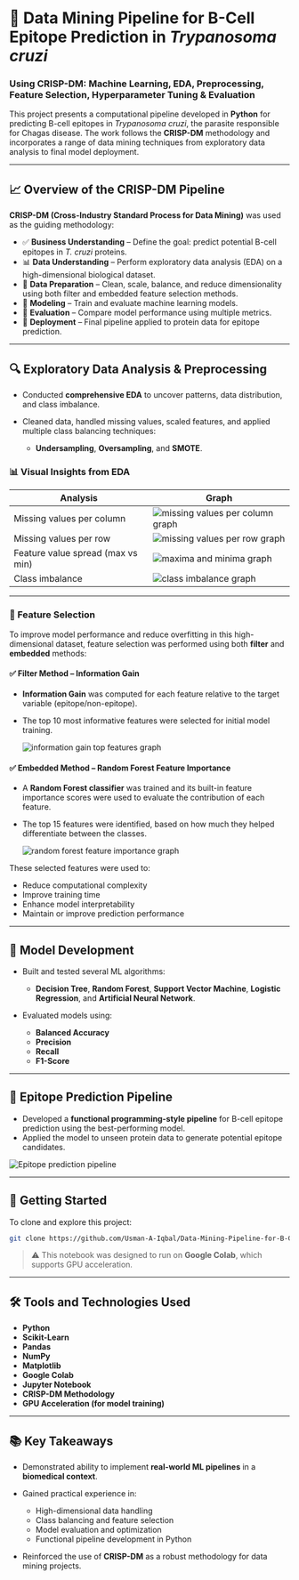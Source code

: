 # 🧬 Data Mining Pipeline for B-Cell Epitope Prediction in *Trypanosoma cruzi*

### Using CRISP-DM: Machine Learning, EDA, Preprocessing, Feature Selection, Hyperparameter Tuning & Evaluation

This project presents a computational pipeline developed in **Python** for predicting B-cell epitopes in *Trypanosoma cruzi*, the parasite responsible for Chagas disease. The work follows the **CRISP-DM** methodology and incorporates a range of data mining techniques from exploratory data analysis to final model deployment.

---

## 📈 Overview of the CRISP-DM Pipeline

**CRISP-DM (Cross-Industry Standard Process for Data Mining)** was used as the guiding methodology:

* ✅ **Business Understanding** – Define the goal: predict potential B-cell epitopes in *T. cruzi* proteins.
* 📊 **Data Understanding** – Perform exploratory data analysis (EDA) on a high-dimensional biological dataset.
* 🧹 **Data Preparation** – Clean, scale, balance, and reduce dimensionality using both filter and embedded feature selection methods.
* 🤖 **Modeling** – Train and evaluate machine learning models.
* 🧪 **Evaluation** – Compare model performance using multiple metrics.
* 🚀 **Deployment** – Final pipeline applied to protein data for epitope prediction.

---

## 🔍 Exploratory Data Analysis & Preprocessing

* Conducted **comprehensive EDA** to uncover patterns, data distribution, and class imbalance.
* Cleaned data, handled missing values, scaled features, and applied multiple class balancing techniques:

  * **Undersampling**, **Oversampling**, and **SMOTE**.

### 📊 Visual Insights from EDA

| Analysis                          | Graph                                                                                |
| --------------------------------- | ------------------------------------------------------------------------------------ |
| Missing values per column         | ![missing values per column graph](Images/missing-values-per-column.png) |
| Missing values per row            | ![missing values per row graph](Images/missing-values-per-row.png) |
| Feature value spread (max vs min) | ![maxima and minima graph](Images/maxima-and-minima.png) |
| Class imbalance                   | ![class imbalance graph](Images/class-imbalance.png) |

---

### 🧠 Feature Selection

To improve model performance and reduce overfitting in this high-dimensional dataset, feature selection was performed using both **filter** and **embedded** methods:

#### ✅ Filter Method – Information Gain

* **Information Gain** was computed for each feature relative to the target variable (epitope/non-epitope).
* The top 10 most informative features were selected for initial model training.

  ![information gain top features graph](Images/information-gain-top-features.png)

#### ✅ Embedded Method – Random Forest Feature Importance

* A **Random Forest classifier** was trained and its built-in feature importance scores were used to evaluate the contribution of each feature.
* The top 15 features were identified, based on how much they helped differentiate between the classes.

   ![random forest feature importance graph](Images/random-forest-feature-importance.png)

These selected features were used to:

* Reduce computational complexity
* Improve training time
* Enhance model interpretability
* Maintain or improve prediction performance

---

## 🤖 Model Development

* Built and tested several ML algorithms:

  * **Decision Tree**, **Random Forest**, **Support Vector Machine**, **Logistic Regression**, and **Artificial Neural Network**.
* Evaluated models using:

  * **Balanced Accuracy**
  * **Precision**
  * **Recall**
  * **F1-Score**

---

## 🧬 Epitope Prediction Pipeline

* Developed a **functional programming-style pipeline** for B-cell epitope prediction using the best-performing model.
* Applied the model to unseen protein data to generate potential epitope candidates.

![Epitope prediction pipeline](https://github.com/user-attachments/assets/f63c8d7d-b768-42cd-b08e-81c268399f85)

---

## 🚀 Getting Started

To clone and explore this project:

```bash
git clone https://github.com/Usman-A-Iqbal/Data-Mining-Pipeline-for-B-Cell-Epitope-Prediction-in-Trypanosoma-cruzi-Using-CRISP-DM
```

> ⚠️ This notebook was designed to run on **Google Colab**, which supports GPU acceleration.

---

## 🛠️ Tools and Technologies Used

* **Python**
* **Scikit-Learn**
* **Pandas**
* **NumPy**
* **Matplotlib**
* **Google Colab**
* **Jupyter Notebook**
* **CRISP-DM Methodology**
* **GPU Acceleration (for model training)**

---

## 📚 Key Takeaways

* Demonstrated ability to implement **real-world ML pipelines** in a **biomedical context**.
* Gained practical experience in:

  * High-dimensional data handling
  * Class balancing and feature selection
  * Model evaluation and optimization
  * Functional pipeline development in Python
* Reinforced the use of **CRISP-DM** as a robust methodology for data mining projects.


